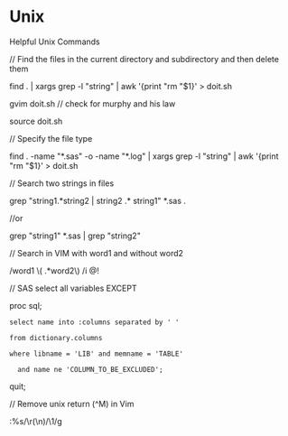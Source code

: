 Unix
====

Helpful Unix Commands

// Find the files in the current directory and subdirectory and then delete them

find . | xargs grep -l "string" | awk '{print "rm "$1}' > doit.sh

gvim doit.sh // check for murphy and his law

source doit.sh

// Specify the file type

find . -name "\*.sas" -o -name "\*.log" | xargs grep -l "string" | awk '{print "rm "$1}' > doit.sh

// Search two strings in files

grep "string1.\*string2 | string2 .\* string1" *.sas .

//or 

grep "string1" \*.sas | grep "string2"

// Search in VIM with word1 and without word2 

/word1 \\( .\*word2\\) /i \@!

// SAS select all variables EXCEPT 

proc sql;

    select name into :columns separated by ' ' 
    
    from dictionary.columns
    
    where libname = 'LIB' and memname = 'TABLE' 
    
      and name ne 'COLUMN_TO_BE_EXCLUDED';
      
quit;

// Remove unix return (^M) in Vim

:%s/\r\(\n\)/\1/g
